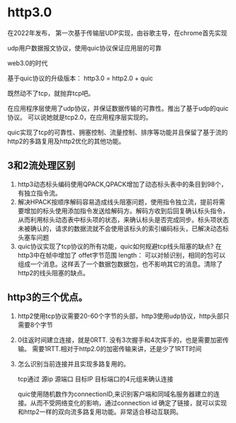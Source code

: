 # http3.0

在2022年发布， 第一次基于传输层UDP实现，由谷歌主导，在chrome首先实现

udp用户数据报文协议，使用quic协议保证应用层的可靠

web3.0的时代

基于quic协议的升级版本： http3.0 = http2.0 + quic

既然动不了tcp，就抛弃tcp吧。

在应用程序层使用了udp协议，并保证数据传输的可靠性。推出了基于udp的quic协议。 可以说她就是tcp2.0，在应用程序层实现的。


quic实现了tcp的可靠性、拥塞控制、流量控制、排序等功能并且保留了基于流的http2的多路复用及http2优化的其他功能。



## 3和2流处理区别

1. http3动态标头编码使用QPACK,QPACK增加了动态标头表中的条目到98个，有独立指令流。
2. 解决HPACK按顺序解码容易造成线头阻塞问题，使用指令独立流，提前将需要增加的标头使用添加指令发送给解码方。解码方收到后回复确认标头指令，从而利用标头动态表中标头项的状态，来确认标头是否完成同步。标头项状态未被确认的，请求的数据流就不会使用该标头的索引编码标头，已解决动态标头塞车问题
3. quic协议实现了tcp协议的所有功能，quic如何规避tcp线头阻塞的缺点?
   在http3中在帧中增加了 offet字节范围 length： 可以对帧识别，相同的包可以组成一个消息。这样丢了一个数据包数据包，也不影响其它的消息。清除了http2的线头阻塞的缺点。





## http3的三个优点。

1. http2使用tcp协议需要20-60个字节的头部，http3使用udp协议，http头部只需要8个字节
2. 0往返时间建立连接，就是0RTT. 没有3次握手和4次挥手的，也是需要加密传输。 需要1RTT.相对于http2.0的加密传输来讲，还是少了1RTT时间
  
3. 怎么识别当前连接并且实现多路复用的。

    tcp通过 源ip  源端口 目标IP 目标端口的4元组来确认连接

    quic使用随机数作为connectionID,来识别客户端和同域名服务器建立的连接。从而不受网络变化的影响，通过connection id 确定了链接，就可以实现和http2一样的双向流多路复用功能。非常适合移动互联网。




